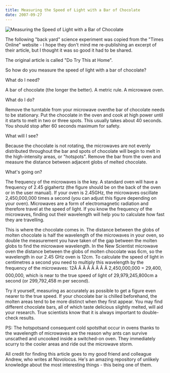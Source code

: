 ```yaml
---
title: Measuring the Speed of Light with a Bar of Chocolate
date: 2007-09-27
---
```


![Measuring the Speed of Light with a Bar of Chocolate](https://source.unsplash.com/Pll7AP6NFpY/1600x900)

The following "back yard" science experiment was copied from the "Times Online" website - I hope they don't mind me re-publishing an excerpt of their article, but I thought it was so good it had to be shared.

The original article is called "Do Try This at Home".

So how do you measure the speed of light with a bar of chocolate?

What do I need?

A bar of chocolate (the longer the better). A metric rule. A microwave oven.

What do I do?

Remove the turntable from your microwave oventhe bar of chocolate needs to be stationary. Put the chocolate in the oven and cook at high power until it starts to melt in two or three spots. This usually takes about 40 seconds. You should stop after 60 seconds maximum for safety.

What will I see?

Because the chocolate is not rotating, the microwaves are not evenly distributed throughout the bar and spots of chocolate will begin to melt in the high-intensity areas, or "hotspots". Remove the bar from the oven and measure the distance between adjacent globs of melted chocolate.

What's going on?

The frequency of the microwaves is the key. A standard oven will have a frequency of 2.45 gigahertz (the figure should be on the back of the oven or in the user manual). If your oven is 2.45GHz, the microwaves oscillate 2,450,000,000 times a second (you can adjust this figure depending on your oven). Microwaves are a form of electromagnetic radiation and therefore travel at the speed of light. If you know the frequency of the microwaves, finding out their wavelength will help you to calculate how fast they are travelling.

This is where the chocolate comes in. The distance between the globs of molten chocolate is half the wavelength of the microwaves in your oven, so double the measurement you have taken of the gap between the molten globs to find the microwave wavelength. In the New Scientist microwave oven the distance between the globs of molten chocolate was 6cm, so the wavelength in our 2.45 GHz oven is 12cm. To calculate the speed of light in centimetres a second you need to multiply this wavelength by the frequency of the microwaves: 12Ã Ã Ã Ã Ã Ã Ã Ã 2,450,000,000 = 29,400, 000,000, which is near to the true speed of light of 29,979,245,800cm a second (or 299,792,458 m per second).

Try it yourself, measuring as accurately as possible to get a figure even nearer to the true speed. If your chocolate bar is chilled beforehand, the molten areas tend to be more distinct when they first appear. You may find different chocolate bars, all of which taste delicious slightly melted, will aid your research. True scientists know that it is always important to double-check results.

PS: The hotspotsand consequent cold spotsthat occur in ovens thanks to the wavelength of microwaves are the reason why ants can survive unscathed and uncooked inside a switched-on oven. They immediately scurry to the cooler areas and ride out the microwave storm.

All credit for finding this article goes to my good friend and colleague Andrew, who writes at Novolocus. He's an amazing repository of unlikely knowledge about the most interesting things - this being one of them.